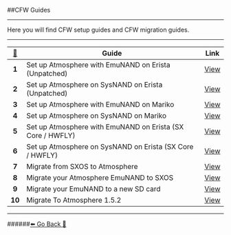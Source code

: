 ##CFW Guides
***
Here you will find CFW setup guides and CFW migration guides.
***
[🦝](https://www.youtube.com/watch?v=jQgTE7eIQWY)|Guide | Link
:--: | -- | :--:
**1**|Set up Atmosphere with EmuNAND on Erista (Unpatched) | [View](https://rentry.org/EristaEmuNAND)
**2**|Set up Atmosphere on SysNAND on Erista (Unpatched)|[View](https://rentry.org/EristaSysNAND)
**3**|Set up Atmosphere with EmuNAND on Mariko | [View](https://rentry.org/MarikoEmuNAND)
**4**|Set up Atmosphere on SysNAND on Mariko | [View](https://rentry.org/AtmosphereSysNAND)
**5**|Set up Atmosphere with EmuNAND on Erista (SX Core / HWFLY) | [View](https://rentry.org/EristaSXCoreEmuNAND)
**6**|Set up Atmosphere on SysNAND on Erista (SX Core / HWFLY) | [View](https://rentry.org/EristaSXCoreSysNAND)
**7**|Migrate from SXOS to Atmosphere | [View](https://rentry.org/mys8q)
**8**|Migrate your Atmosphere EmuNAND to SXOS | [View](https://rentry.org/AtmosToSXOSEmuNAND)
**9**|Migrate your EmuNAND to a new SD card | [View](https://rentry.org/EmuNANDNewSDcard)
**10** | Migrate To Atmosphere 1.5.2 | [View](https://rentry.org/MigrateToAtmosphere1_0_0)

***
######[⬅️ Go Back 🦝](https://rentry.org/SwitchHackingIsEasy)